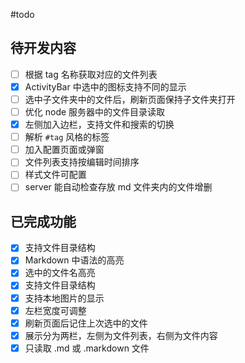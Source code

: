 #todo

## 待开发内容

- [ ] 根据 tag 名称获取对应的文件列表
- [x] ActivityBar 中选中的图标支持不同的显示
- [ ] 选中子文件夹中的文件后，刷新页面保持子文件夹打开
- [ ] 优化 node 服务器中的文件目录读取
- [x] 左侧加入边栏，支持文件和搜索的切换
- [ ] 解析 `#tag` 风格的标签
- [ ] 加入配置页面或弹窗
- [ ] 文件列表支持按编辑时间排序
- [ ] 样式文件可配置
- [ ] server 能自动检查存放 md 文件夹内的文件增删

## 已完成功能

- [x] 支持文件目录结构
- [x] Markdown 中语法的高亮
- [x] 选中的文件名高亮
- [x] 支持文件目录结构
- [x] 支持本地图片的显示
- [x] 左栏宽度可调整
- [x] 刷新页面后记住上次选中的文件
- [x] 展示分为两栏，左侧为文件列表，右侧为文件内容
- [x] 只读取 .md 或 .markdown 文件

